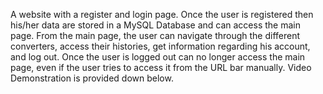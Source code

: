 A website with a register and login page. Once the user is registered then his/her data are stored in a MySQL Database and can access the main page. From the main page, the user can navigate through the different converters, access their histories, get information regarding his account, and log out. Once the user is logged out can no longer access the main page, even if the user tries to access it from the URL bar manually. 
Video Demonstration is provided down below.
